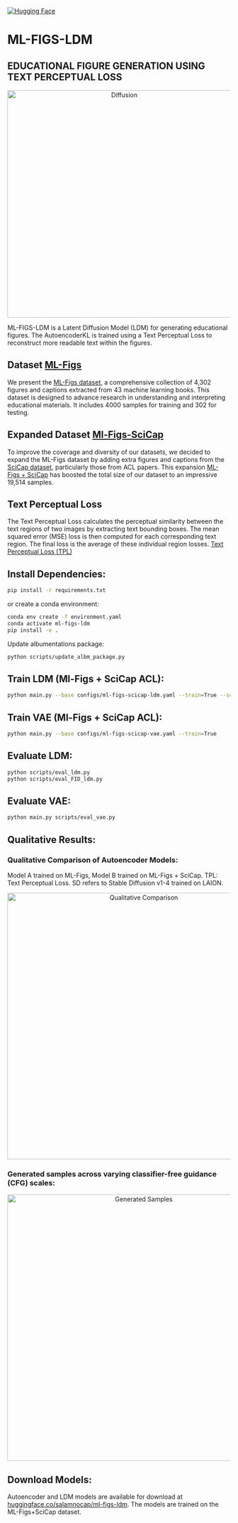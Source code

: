 [![Hugging Face](https://img.shields.io/badge/Hugging%20Face-FFD21E?logo=huggingface&logoColor=000)](https://huggingface.co/salamnocap/ml-figs-ldm)
# ML-FIGS-LDM
## EDUCATIONAL FIGURE GENERATION USING TEXT PERCEPTUAL LOSS

<p align="center">
  <img src="assets/diffusion_process.gif" alt="Diffusion" width="512" />
</p>

ML-FIGS-LDM is a Latent Diffusion Model (LDM) for generating educational figures. The AutoencoderKL is trained using a Text Perceptual Loss to reconstruct more readable text within the figures.

## Dataset [ML-Figs](https://huggingface.co/datasets/salamnocap/ml-figs)
We present the [ML-Figs dataset](https://huggingface.co/datasets/salamnocap/ml-figs), a comprehensive collection of 4,302 figures and captions extracted from 43 machine learning books. This dataset is designed to advance research in understanding and interpreting educational materials. It includes 4000 samples for training and 302 for testing.

## Expanded Dataset [Ml-Figs-SciCap](https://www.kaggle.com/datasets/kuantaiulysalamat/ml-figs-scicap)
To improve the coverage and diversity of our datasets, we decided to expand the ML-Figs dataset by adding extra figures and captions from the [SciCap dataset](https://doi.org/10.48550/arXiv.2110.11624), particularly those from ACL papers. This expansion [ML-Figs + SciCap](https://www.kaggle.com/datasets/kuantaiulysalamat/ml-figs-scicap) has boosted the total size of our dataset to an impressive 19,514 samples.

## Text Perceptual Loss
The Text Perceptual Loss calculates the perceptual similarity between the text regions of two images by extracting text bounding boxes. The mean squared error (MSE) loss is then computed for each corresponding text region. The final loss is the average of these individual region losses.
[Text Perceptual Loss (TPL)](ldm/modules/losses/textperceptual.py)

## Install Dependencies:
```bash
pip install -r requirements.txt
```
or create a conda environment:
```bash
conda env create -f environment.yaml
conda activate ml-figs-ldm
pip install -e .
```

Update albumentations package:
```bash 
python scripts/update_albm_package.py
```

## Train LDM (Ml-Figs + SciCap ACL):
```bash
python main.py --base configs/ml-figs-scicap-ldm.yaml --train=True --scale_lr=False
```

## Train VAE (Ml-Figs + SciCap ACL):
```bash
python main.py --base configs/ml-figs-scicap-vae.yaml --train=True
```

## Evaluate LDM:
```bash
python scripts/eval_ldm.py
python scripts/eval_FID_ldm.py
```

## Evaluate VAE:
```bash
python main.py scripts/eval_vae.py
```

## Qualitative Results:

### Qualitative Comparison of Autoencoder Models:
Model A trained on ML-Figs, Model B trained on ML-Figs + SciCap. TPL: Text Perceptual Loss. SD refers to Stable Diffusion v1-4 trained on LAION.
<p align="center">
  <img src="assets/autoencoder_results.png" alt="Qualitative Comparison" width="600"/>
</p>

### Generated samples across varying classifier-free guidance (CFG) scales:
<p align="center">
  <img src="assets/generated_samples.png" alt="Generated Samples" width="600" />
</p>

## Download Models:
Autoencoder and LDM models are available for download at [huggingface.co/salamnocap/ml-figs-ldm](https://huggingface.co/salamnocap/ml-figs-ldm). The models are trained on the ML-Figs\+SciCap dataset.
